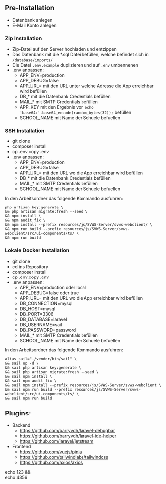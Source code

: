 ## Pre-Installation
* Datenbank anlegen
* E-Mail Konto anlegen

### Zip Installation
* Zip-Datei auf den Server hochladen und entzippen
* Das Datenbank mit die *.sql Datei befüllen, welche befindet sich in `/database/imports/`
* Die Datei `.env.example` duplizieren und auf `.env` umbennenen
* .env anpassen:
    * APP_ENV=production
    * APP_DEBUG=false
    * APP_URL= mit den URL unter welche Adresse die App erreichbar wird befüllen
    * DB_* mit die Datenbank Credentials befüllen
    * MAIL_* mit SMTP Credentials befüllen
    * APP_KEY mit den Ergebnis von `echo 'base64:'.base64_encode(random_bytes(32));` befüllen
    * SCHOOL_NAME mit Name der Schuele befuellen

### SSH Installation
* git clone
* composer install
* cp .env.copy .env
* .env anpassen:
    * APP_ENV=production
    * APP_DEBUG=false
    * APP_URL= mit den URL wo die App erreichbar wird befüllen
    * DB_* mit die Datenbank Credentials befüllen
    * MAIL_* mit SMTP Credentials befüllen
    * SCHOOL_NAME mit Name der Schuele befuellen

In den Arbeitsordner das folgende Kommando ausfuhren:
```
php artisan key:generate \
&& php artisan migrate:fresh --seed \
&& npm install \
&& npm audit fix \
&& npm install --prefix resources/js/SVWS-Server/svws-webclient/ \
&& npm run build --prefix resources/js/SVWS-Server/svws-webclient/src/ui-components/ts/ \
&& npm run build
```

### Lokale Docker Installation
* git clone
* cd ins Repository
* composer install
* cp .env.copy .env
* .env anpassen:
  * APP_ENV=production oder local
  * APP_DEBUG=false oder true
  * APP_URL= mit den URL wo die App erreichbar wird befüllen
  * DB_CONNECTION=mysql
  * DB_HOST=mysql 
  * DB_PORT=3306 
  * DB_DATABASE=laravel 
  * DB_USERNAME=sail 
  * DB_PASSWORD=password
  * MAIL_* mit SMTP Credentials befüllen
  * SCHOOL_NAME mit Name der Schuele befuellen


In den Arbeitsordner das folgende Kommando ausfuhren:
```
alias sail="./vendor/bin/sail" \
&& sail up -d \
&& sail php artisan key:generate \
&& sail php artisan migrate:fresh --seed \
&& sail npm install \
&& sail npm audit fix \
&& sail npm install --prefix resources/js/SVWS-Server/svws-webclient \
&& sail npm run build --prefix resources/js/SVWS-Server/svws-webclient/src/ui-components/ts/ \
&& sail npm run build
```

## Plugins: 
* Backend
    * https://github.com/barryvdh/laravel-debugbar
    * https://github.com/barryvdh/laravel-ide-helper
    * https://github.com/laravel/jetstream
* Frontend 
    * https://github.com/vuejs/pinia
    * https://github.com/tailwindlabs/tailwindcss
    * https://github.com/axios/axios

echo 123 && \
echo 4356
